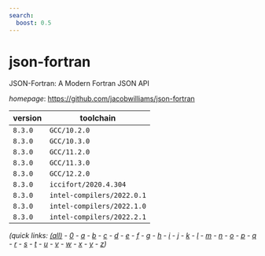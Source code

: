 ```yaml
---
search:
  boost: 0.5
---
```

# json-fortran

JSON-Fortran: A Modern Fortran JSON API

*homepage*: <https://github.com/jacobwilliams/json-fortran>

version | toolchain
--------|----------
``8.3.0`` | ``GCC/10.2.0``
``8.3.0`` | ``GCC/10.3.0``
``8.3.0`` | ``GCC/11.2.0``
``8.3.0`` | ``GCC/11.3.0``
``8.3.0`` | ``GCC/12.2.0``
``8.3.0`` | ``iccifort/2020.4.304``
``8.3.0`` | ``intel-compilers/2022.0.1``
``8.3.0`` | ``intel-compilers/2022.1.0``
``8.3.0`` | ``intel-compilers/2022.2.1``


*(quick links: [(all)](../index.md) - [0](../0/index.md) - [a](../a/index.md) - [b](../b/index.md) - [c](../c/index.md) - [d](../d/index.md) - [e](../e/index.md) - [f](../f/index.md) - [g](../g/index.md) - [h](../h/index.md) - [i](../i/index.md) - [j](../j/index.md) - [k](../k/index.md) - [l](../l/index.md) - [m](../m/index.md) - [n](../n/index.md) - [o](../o/index.md) - [p](../p/index.md) - [q](../q/index.md) - [r](../r/index.md) - [s](../s/index.md) - [t](../t/index.md) - [u](../u/index.md) - [v](../v/index.md) - [w](../w/index.md) - [x](../x/index.md) - [y](../y/index.md) - [z](../z/index.md))*

